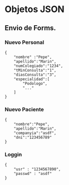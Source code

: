 # Objetos JSON

## Envio de Forms.

### Nuevo Personal

```
{
    "nombre" :"Pepe",
    "apellido":"Marin",
    "numColegiado":"1234",
    "tMinConsulta":"1",
    "diasConsulta":"3",
    "especialidad":[
        "Podologo",
        "..."
    ]
}
```

### Nuevo Paciente

```
{
    "nombre":"Pepe",
    "apellido":"Marin",
    "companyia":"asdf",
    "dni":"123456789"
}
```

### Loggin

```
{
    "usr" : "1234567890",
    "passwd" : "asdf"
}
```